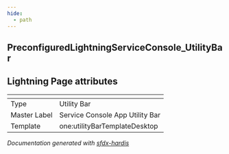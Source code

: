 ```yaml
---
hide:
  - path
---
```


## PreconfiguredLightningServiceConsole_UtilityBar

## Lightning Page attributes

|<!-- -->|<!-- -->|
|:---|:---|
|Type| Utility Bar|
|Master Label|Service Console App Utility Bar|
|Template|one:utilityBarTemplateDesktop|




<!-- Page description -->


_Documentation generated with [sfdx-hardis](https://sfdx-hardis.cloudity.com)_
